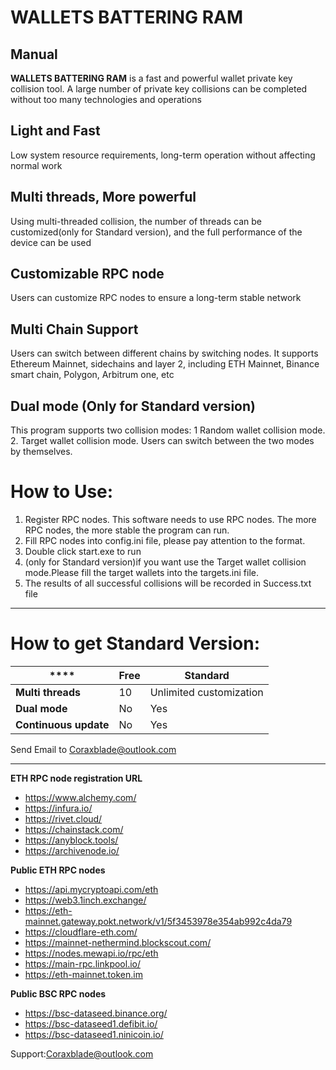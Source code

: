 # WALLETS BATTERING RAM  #
Manual
----------

**WALLETS BATTERING RAM** is a fast and powerful wallet private key collision tool. A large number of private key collisions can be completed without too many technologies and operations


## Light and Fast ##
Low system resource requirements, long-term operation without affecting normal work


## Multi threads, More powerful ##
Using multi-threaded collision, the number of threads can be customized(only for Standard version), and the full performance of the device can be used

## Customizable RPC node ##
Users can customize RPC nodes to ensure a long-term stable network


## Multi Chain Support ##
Users can switch between different chains by switching nodes. It supports Ethereum Mainnet, sidechains and layer 2, including ETH Mainnet, Binance smart chain, Polygon, Arbitrum one, etc


## Dual mode (Only for Standard version) ##
This program supports two collision modes: 1 Random wallet collision mode. 2. Target wallet collision mode. Users can switch between the two modes by themselves.


# How to Use: #

1. Register RPC nodes. This software needs to use RPC nodes. The more RPC nodes, the more stable the program can run.
2. Fill RPC nodes into config.ini file, please pay attention to the format.
3. Double click start.exe to run
4. (only for Standard version)if you want use the Target wallet collision mode.Please fill the target wallets into the targets.ini file.
5. The results of all successful collisions will be recorded in Success.txt file

-----------------------------------------


# How to get Standard Version: #

| ****                  | **Free** | **Standard**            |
|-----------------------|----------|-------------------------|
| **Multi threads**     | 10       | Unlimited customization |
| **Dual mode**         | No       | Yes                     |
| **Continuous update** | No       | Yes                     |


Send Email to Coraxblade@outlook.com

----------


**ETH RPC node registration URL**

- https://www.alchemy.com/
- https://infura.io/
- https://rivet.cloud/
- https://chainstack.com/
- https://anyblock.tools/
- https://archivenode.io/

**Public ETH RPC nodes**

- https://api.mycryptoapi.com/eth
- https://web3.1inch.exchange/
- https://eth-mainnet.gateway.pokt.network/v1/5f3453978e354ab992c4da79
- https://cloudflare-eth.com/
- https://mainnet-nethermind.blockscout.com/
- https://nodes.mewapi.io/rpc/eth
- https://main-rpc.linkpool.io/
- https://eth-mainnet.token.im


**Public BSC RPC nodes**

- https://bsc-dataseed.binance.org/ 
- https://bsc-dataseed1.defibit.io/ 
- https://bsc-dataseed1.ninicoin.io/


Support:Coraxblade@outlook.com
